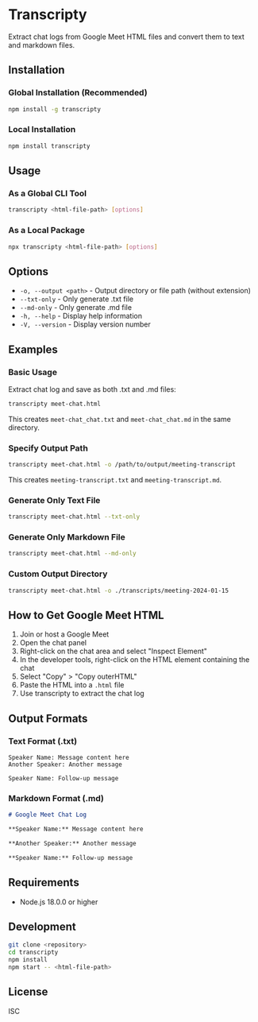 # Transcripty

Extract chat logs from Google Meet HTML files and convert them to text and markdown files.

## Installation

### Global Installation (Recommended)
```bash
npm install -g transcripty
```

### Local Installation
```bash
npm install transcripty
```

## Usage

### As a Global CLI Tool
```bash
transcripty <html-file-path> [options]
```

### As a Local Package
```bash
npx transcripty <html-file-path> [options]
```

## Options

- `-o, --output <path>` - Output directory or file path (without extension)
- `--txt-only` - Only generate .txt file
- `--md-only` - Only generate .md file
- `-h, --help` - Display help information
- `-V, --version` - Display version number

## Examples

### Basic Usage
Extract chat log and save as both .txt and .md files:
```bash
transcripty meet-chat.html
```
This creates `meet-chat_chat.txt` and `meet-chat_chat.md` in the same directory.

### Specify Output Path
```bash
transcripty meet-chat.html -o /path/to/output/meeting-transcript
```
This creates `meeting-transcript.txt` and `meeting-transcript.md`.

### Generate Only Text File
```bash
transcripty meet-chat.html --txt-only
```

### Generate Only Markdown File
```bash
transcripty meet-chat.html --md-only
```

### Custom Output Directory
```bash
transcripty meet-chat.html -o ./transcripts/meeting-2024-01-15
```

## How to Get Google Meet HTML

1. Join or host a Google Meet
2. Open the chat panel
3. Right-click on the chat area and select "Inspect Element"
4. In the developer tools, right-click on the HTML element containing the chat
5. Select "Copy" > "Copy outerHTML"
6. Paste the HTML into a `.html` file
7. Use transcripty to extract the chat log

## Output Formats

### Text Format (.txt)
```
Speaker Name: Message content here
Another Speaker: Another message

Speaker Name: Follow-up message
```

### Markdown Format (.md)
```markdown
# Google Meet Chat Log

**Speaker Name:** Message content here

**Another Speaker:** Another message

**Speaker Name:** Follow-up message
```

## Requirements

- Node.js 18.0.0 or higher

## Development

```bash
git clone <repository>
cd transcripty
npm install
npm start -- <html-file-path>
```

## License

ISC 